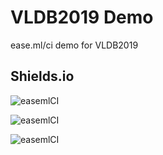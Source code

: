 # VLDB2019 Demo

ease.ml/ci demo for VLDB2019

## Shields.io

![easemlCI](https://img.shields.io/endpoint?url=https://untitled-00vyckcohlbb.runkit.sh/leaguilar/VLDB2019/status)

![easemlCI](https://img.shields.io/endpoint?url=https://untitled-00vyckcohlbb.runkit.sh/leaguilar/VLDB2019/fail_type)

![easemlCI](https://img.shields.io/endpoint?url=https://untitled-00vyckcohlbb.runkit.sh/leaguilar/VLDB2019/run_count)
